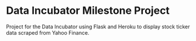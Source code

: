 # Data Incubator Milestone Project

Project for the Data Incubator using Flask and Heroku to display stock ticker data scraped from Yahoo Finance.

